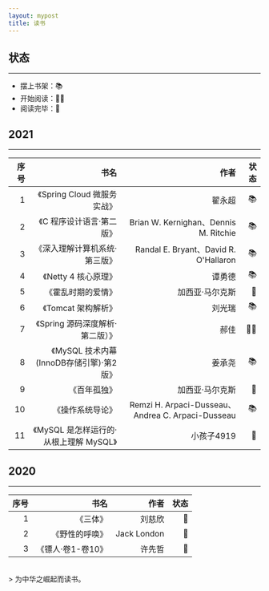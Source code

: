 ```yaml
---
layout: mypost
title: 读书
---
```


## 状态

----
- 摆上书架：📚
- 开始阅读：👩‍💻
- 阅读完毕：🎈

## 2021

-----------------  

| 序号 |   书名   |   作者    |  状态 |
| ---: | ---: | ---: | ---: |
| 1 | 《Spring Cloud 微服务实战》 | 翟永超 |  📚 | 
| 2 | 《C 程序设计语言·第二版》 |  Brian W. Kernighan、Dennis M. Ritchie  |  📚 |
| 3 | 《深入理解计算机系统·第三版》 | Randal E. Bryant、David R. O'Hallaron  | 📚 |
| 4 | 《Netty 4 核心原理》 | 谭勇德  | 📚 |
| 5 | 《霍乱时期的爱情》 | 加西亚·马尔克斯 | 🎈 | 
| 6 | 《Tomcat 架构解析》 | 刘光瑞 | 📚 | 
| 7 | 《Spring 源码深度解析·第二版）》 | 郝佳 | 👩‍💻 | 
| 8 | 《MySQL 技术内幕(InnoDB存储引擎)·第2版》 | 姜承尧 | 📚 | 
| 9 | 《百年孤独》 | 加西亚·马尔克斯 | 🎈 | 
| 10 | 《操作系统导论》 | Remzi H. Arpaci-Dusseau、Andrea C. Arpaci-Dusseau | 📚 | 
| 11 | 《MySQL 是怎样运行的·从根上理解 MySQL》 | 小孩子4919 | 🎈 | 


## 2020

-----------------  

| 序号 |   书名   |   作者    |  状态 |
| ---: | ---: | ---: | ---: |
| 1 | 《三体》 | 刘慈欣  | 🎈 |
| 2 | 《野性的呼唤》 | Jack London | 🎈 | 
| 3 | 《镖人·卷1-卷10》 | 许先哲 | 🎈 | 


<br/>
> 为中华之崛起而读书。